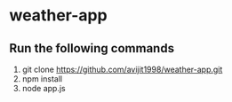 # weather-app

## Run the following commands

1. git clone https://github.com/avijit1998/weather-app.git
2. npm install
3. node app.js
